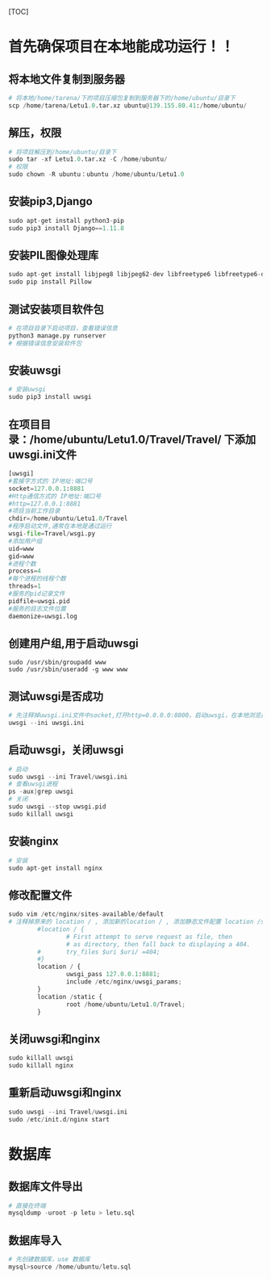[TOC]

# **首先确保项目在本地能成功运行！！**

## **将本地文件复制到服务器**

```python
# 将本地/home/tarena/下的项目压缩包复制到服务器下的/home/ubuntu/目录下
scp /home/tarena/Letu1.0.tar.xz ubuntu@139.155.80.41:/home/ubuntu/
```

## **解压，权限**

```python
# 将项目解压到/home/ubuntu/目录下
sudo tar -xf Letu1.0.tar.xz -C /home/ubuntu/
# 权限
sudo chown -R ubuntu：ubuntu /home/ubuntu/Letu1.0
```

## **安装pip3,Django**

```python
sudo apt-get install python3-pip
sudo pip3 install Django==1.11.8
```

## **安装PIL图像处理库**

```python
sudo apt-get install libjpeg8 libjpeg62-dev libfreetype6 libfreetype6-dev 
sudo pip install Pillow
```

## **测试安装项目软件包**

```python
# 在项目目录下启动项目，查看错误信息
python3 manage.py runserver
# 根据错误信息安装软件包
```

## **安装uwsgi**

```python
# 安装uwsgi
sudo pip3 install uwsgi
```

## **在项目目录：/home/ubuntu/Letu1.0/Travel/Travel/ 下添加uwsgi.ini文件** 

```python
[uwsgi]
#套接字方式的 IP地址:端口号
socket=127.0.0.1:8881
#Http通信方式的 IP地址:端口号
#http=127.0.0.1:8881
#项目当前工作目录
chdir=/home/ubuntu/Letu1.0/Travel
#程序启动文件,通常在本地是通过运行
wsgi-file=Travel/wsgi.py
#添加用户组
uid=www
gid=www
#进程个数
process=4
#每个进程的线程个数
threads=1
#服务的pid记录文件
pidfile=uwsgi.pid
#服务的目志文件位置
daemonize=uwsgi.log
```
## **创建用户组,用于启动uwsgi**

```shell
sudo /usr/sbin/groupadd www
sudo /usr/sbin/useradd -g www www
```

## **测试uwsgi是否成功**

```python
# 先注释掉uwsgi.ini文件中socket,打开http=0.0.0.0:8000，启动uwsgi，在本地浏览器访问139.155.80.41:8881
uwsgi --ini uwsgi.ini
```

## **启动uwsgi，关闭uwsgi**

```python
# 启动
sudo uwsgi --ini Travel/uwsgi.ini
# 查看uwsgi进程
ps -aux|grep uwsgi
# 关闭
sudo uwsgi --stop uwsgi.pid
sudo killall uwsgi
```

## **安装nginx**

```python
# 安装
sudo apt-get install nginx
```

## **修改配置文件**

```python
sudo vim /etc/nginx/sites-available/default
# 注释掉原来的 location / , 添加新的location / , 添加静态文件配置 location /static
		#location / {
                # First attempt to serve request as file, then
                # as directory, then fall back to displaying a 404.
        #       try_files $uri $uri/ =404;
        #}
        location / {
                uwsgi_pass 127.0.0.1:8881;
                include /etc/nginx/uwsgi_params;
        }
        location /static {
                root /home/ubuntu/Letu1.0/Travel;
        }

```

## **关闭uwsgi和nginx**

```python
sudo killall uwsgi
sudo killall nginx
```

## **重新启动uwsgi和nginx**

```python
sudo uwsgi --ini Travel/uwsgi.ini
sudo /etc/init.d/nginx start
```

# **数据库**

## **数据库文件导出**

```python
# 直接在终端
mysqldump -uroot -p letu > letu.sql
```

## **数据库导入**

```python
# 先创建数据库，use 数据库
mysql>source /home/ubuntu/letu.sql
```

